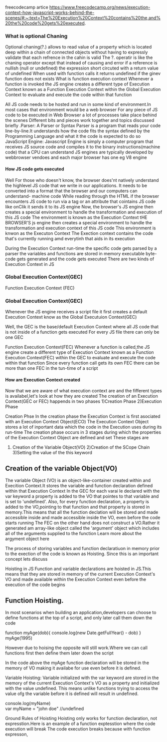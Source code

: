 freecodecamp artice
https://www.freecodecamp.org/news/execution-context-how-javascript-works-behind-the-scenes/#:~:text=The%20Execution%20Context%20contains%20the,and%20the%20code%20gets%20executed.


### What is optional Chaning
Optional chaning(?.) allows to read value of a property which is located deep within a chain of connected objects without having to expressly validate that each refrence in the cahin is valid
The ?. operatir is like the chaning operator except that instead of causing and error if a reference is nullish (null or undefined) the expression short circuted with a return value of undefined
When used with function calls it returns undefined if the ginev function does not exists
What is function execution context
Whenever a function is invoked the JS engine creates a different type of Execution Context known as a Function Execution Context within the Global Execution Context to evaluate and execute the code within that function

All JS code needs to be hosted and run in some kind of environment.In most cases that environment would be a web  browser
For any piece of JS code to be executed in Web Browser a lot of processes take place behind the scenes
Different bits and pieces work together and topics discussed briefly
.Parser:
A Parser or Syntax Parser is a program that reads your code line-by-line.It understands how the code fits the syntax defined by the Programming Language and what it the code is expected to do so
JavaScript Engine:
Javascript Engine is simply a computer program that receives JS source code and compiles it to the binary instructions(machine code) that a CPU can understand
JS engines are typically developed by webbrowser vendoes and each major browser has one
eg V8 engine
#### How JS code gets executed
Well For those who doesn't know, the browser does'nt natively understand the highlevel JS code that we write in our applications.
It needs to be converted into a format that the browser and our computers can understand- machine code
While reading through the HTML if the browser encounters JS code to run via a <script></script> tag or an attribute that cointains JS code like onClik it sends it to its JS engine
Now, the browser's JS engine then creates a special environment to handle the transformation and execution of this JS code
The environment is known as the Execution Context
tHE BROWSER'S js engine then creates a special environment to handle the transformation and execution context of this JS code
This environment is knwon as the Executon Context
The Exection context contains the code that's currently running amd everytinh that aids in its execution

During the Execution Context run-time the specific code gets parsed by a parser the variables and functions are stored in memory executable byte-code gets generated and the code gets executed
There are two kinds of Execution Context in JS
### Global Execution Context(GEC)
Function Execution Context (FEC)

### Global Execution Context(GEC)
Whenever the JS engine receives a script file it first creates a default Execution Context know as the Global Executuion Context(GEC)

Well, the GEC is the base/default Execution Context where all JS code that is not inside of a function gets executed
For every JS file there can only be one GEC

Function Execution Context(FEC)
Whenever a function is called,the JS engine create a different type of Execution Context known as a Function Execution Context(FEC) within the GEC to evaluate and execute the code within that function 
Since every function call gets its own FEC there can be more than one FEC in the tun-time of a script

#### How are Execution Context created
Now that we are aware of  what execution context are and the fifferent types is availabel,let's look at how they are created
The creation of an Execution Context(GEC or FEC) happends in two phases
1)Creation Phase
2)Execution Phase

Creation Phse
In the creation phase the Execution Context is first asociated with an Execution Context Object(ECO) The Execution Context Object stores a lot of inportant data which the code in the Execution uses during its run-time
The creation phase occurs in 3 stages
during which the properties of the Execution Context Object are defined and set These stages are 
1) Creation of the Variable Object(VO)
2)Creation of the SCope Chain
3)Setting the value of the this keyword

## Creation of the variable Object(VO)
The variable Object (VO) is an object-like-container created within and Execition Context.It stores the variable and function declaration defined within that Execution Context
In the GEC for each varai le declared with the var keyword a property is added to the VO that pointes to that variable and is set to 'undefined'.
Also, for every function declaration, a property is added to the VO,pointing to that function and that property is stored in memory.This means that all the function declation will be stored and made accessible inside and made accessible inside the VO, even before the code starts running
The FEC on the other hand does not construct a VO.Rather it generated am array-like object called the 'argument' object which includes all of the arguments supplied to the function
Learn more about the argyment object here 

The process of storing variables and function declaratiuon in memory prior to the exection of the code is known as Hoisting. Since this is an important concept lets discuss

Hoisting in JS 
Function and variable declarations are hoisted in JS.This means that they are stored in memory of the current Execution Context's VO and made available within the Execution Context even before the execution of the code begins

## Function Hoisting.
In most scenarios when building an application,developers can choose to define functions at the top of a script, and only later call them down the code
  
function myAge(dob){
console.log(new Date.getFullYear() - dob)
}
myAge(1995)

However due to hoising the opposite will still work.Where we can call functions first then define them later down the script

In the code above the myAge function declaration will be stored in the memory of VO making it availabe for use even before it is defined.

Variable Hoisting:
Variable initialized with the var keyword are stored in the memory of the current Execution Context's VO as a property
and initialized with the value undefined.
This means unlike functions trying to access the value ofg the variable before it is defined will result in undefined.

console.log(myName)       
var myName = "john doe"
//undefined

Ground Rules of Hoisting
Hoisting only works for function declaration, not expresstion.Here is an example of a function exptesstion where the code execution will break
The code execution breaks because with function expresson, 
